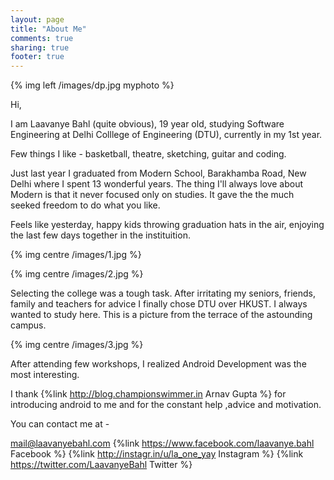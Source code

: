```yaml
---
layout: page
title: "About Me"
comments: true
sharing: true
footer: true
---
```



{% img left /images/dp.jpg myphoto %}

Hi,


I am Laavanye Bahl (quite obvious), 19 year old, studying Software Engineering at Delhi Colllege of Engineering (DTU), currently in my 1st year.


Few things I like - basketball, theatre, sketching, guitar and coding. 

Just last year I graduated from Modern School, Barakhamba Road, New Delhi where I spent 13 wonderful years.
The thing I'll always love about Modern is that it never focused only on studies. It gave the the much seeked freedom to do what you like.


Feels like yesterday, happy kids throwing graduation hats in the air, enjoying the last few days together in the instituition.

{% img centre /images/1.jpg   %}

{% img centre /images/2.jpg  %}


Selecting the college was a tough task. After irritating my seniors, friends, family and teachers for advice I finally chose DTU over HKUST.
I always wanted to study here. This is a picture from the terrace of the astounding campus.

{% img centre /images/3.jpg   %}


After attending few workshops, I realized Android Development was the most interesting.

I thank {%link http://blog.championswimmer.in Arnav Gupta %} for introducing android to me and for the constant help ,advice and motivation. 

You can contact me at - 

mail@laavanyebahl.com
{%link https://www.facebook.com/laavanye.bahl Facebook %}
{%link http://instagr.in/u/la_one_yay Instagram %}
{%link https://twitter.com/LaavanyeBahl Twitter %}

